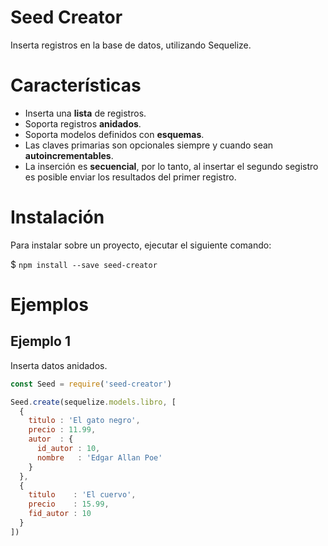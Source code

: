 # Seed Creator

Inserta registros en la base de datos, utilizando Sequelize.

# Características

- Inserta una **lista** de registros.
- Soporta registros **anidados**.
- Soporta modelos definidos con **esquemas**.
- Las claves primarias son opcionales siempre y cuando sean **autoincrementables**.
- La inserción es **secuencial**, por lo tanto, al insertar el segundo
  segistro es posible enviar los resultados del primer registro.

# Instalación

Para instalar sobre un proyecto, ejecutar el siguiente comando:

$ `npm install --save seed-creator`

# Ejemplos

## Ejemplo 1

Inserta datos anidados.

``` js
const Seed = require('seed-creator')

Seed.create(sequelize.models.libro, [
  {
    titulo : 'El gato negro',
    precio : 11.99,
    autor  : {
      id_autor : 10,
      nombre   : 'Edgar Allan Poe'
    }
  },
  {
    titulo    : 'El cuervo',
    precio    : 15.99,
    fid_autor : 10
  }
])
```
